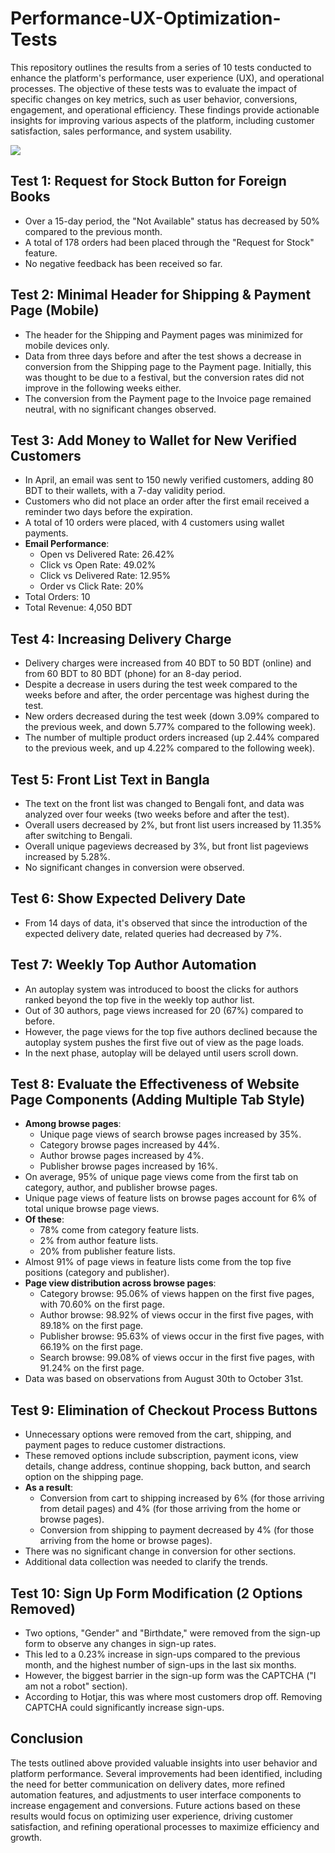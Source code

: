 # Performance-UX-Optimization-Tests

This repository outlines the results from a series of 10 tests conducted to enhance the platform's performance, user experience (UX), and operational processes. The objective of these tests was to evaluate the impact of specific changes on key metrics, such as user behavior, conversions, engagement, and operational efficiency. These findings provide actionable insights for improving various aspects of the platform, including customer satisfaction, sales performance, and system usability.

[<img src='https://sharminhossainbd.github.io/Performance-UX-Optimization-Tests/UX.jpg'>](https://sharminhossainbd.github.io/Performance-UX-Optimization-Tests/UX.jpg)

## Test 1: Request for Stock Button for Foreign Books
- Over a 15-day period, the "Not Available" status has decreased by 50% compared to the previous month.
- A total of 178 orders had been placed through the "Request for Stock" feature.
- No negative feedback has been received so far.

## Test 2: Minimal Header for Shipping & Payment Page (Mobile)
- The header for the Shipping and Payment pages was minimized for mobile devices only.
- Data from three days before and after the test shows a decrease in conversion from the Shipping page to the Payment page. Initially, this was thought to be due to a festival, but the conversion rates did not improve in the following weeks either.
- The conversion from the Payment page to the Invoice page remained neutral, with no significant changes observed.

## Test 3: Add Money to Wallet for New Verified Customers
- In April, an email was sent to 150 newly verified customers, adding 80 BDT to their wallets, with a 7-day validity period.
- Customers who did not place an order after the first email received a reminder two days before the expiration.
- A total of 10 orders were placed, with 4 customers using wallet payments.
- **Email Performance**:
  - Open vs Delivered Rate: 26.42%
  - Click vs Open Rate: 49.02%
  - Click vs Delivered Rate: 12.95%
  - Order vs Click Rate: 20%
- Total Orders: 10
- Total Revenue: 4,050 BDT

## Test 4: Increasing Delivery Charge
- Delivery charges were increased from 40 BDT to 50 BDT (online) and from 60 BDT to 80 BDT (phone) for an 8-day period.
- Despite a decrease in users during the test week compared to the weeks before and after, the order percentage was highest during the test.
- New orders decreased during the test week (down 3.09% compared to the previous week, and down 5.77% compared to the following week).
- The number of multiple product orders increased (up 2.44% compared to the previous week, and up 4.22% compared to the following week).

## Test 5: Front List Text in Bangla
- The text on the front list was changed to Bengali font, and data was analyzed over four weeks (two weeks before and after the test).
- Overall users decreased by 2%, but front list users increased by 11.35% after switching to Bengali.
- Overall unique pageviews decreased by 3%, but front list pageviews increased by 5.28%.
- No significant changes in conversion were observed.

## Test 6: Show Expected Delivery Date

- From 14 days of data, it's observed that since the introduction of the expected delivery date, related queries had decreased by 7%.

## Test 7: Weekly Top Author Automation

- An autoplay system was introduced to boost the clicks for authors ranked beyond the top five in the weekly top author list. 
- Out of 30 authors, page views increased for 20 (67%) compared to before.
- However, the page views for the top five authors declined because the autoplay system pushes the first five out of view as the page loads.
- In the next phase, autoplay will be delayed until users scroll down.

## Test 8: Evaluate the Effectiveness of Website Page Components (Adding Multiple Tab Style)
- **Among browse pages**:
  - Unique page views of search browse pages increased by 35%.
  - Category browse pages increased by 44%.
  - Author browse pages increased by 4%.
  - Publisher browse pages increased by 16%.
- On average, 95% of unique page views come from the first tab on category, author, and publisher browse pages.
- Unique page views of feature lists on browse pages account for 6% of total unique browse page views.
- **Of these**:
  - 78% come from category feature lists.
  - 2% from author feature lists.
  - 20% from publisher feature lists.
- Almost 91% of page views in feature lists come from the top five positions (category and publisher).
- **Page view distribution across browse pages**:
  - Category browse: 95.06% of views happen on the first five pages, with 70.60% on the first page.
  - Author browse: 98.92% of views occur in the first five pages, with 89.18% on the first page.
  - Publisher browse: 95.63% of views occur in the first five pages, with 66.19% on the first page.
  - Search browse: 99.08% of views occur in the first five pages, with 91.24% on the first page.
- Data was based on observations from August 30th to October 31st.

## Test 9: Elimination of Checkout Process Buttons
- Unnecessary options were removed from the cart, shipping, and payment pages to reduce customer distractions.
- These removed options include subscription, payment icons, view details, change address, continue shopping, back button, and search option on the shipping page.
- **As a result**:
  - Conversion from cart to shipping increased by 6% (for those arriving from detail pages) and 4% (for those arriving from the home or browse pages).
  - Conversion from shipping to payment decreased by 4% (for those arriving from the home or browse pages).
- There was no significant change in conversion for other sections.
- Additional data collection was needed to clarify the trends.

## Test 10: Sign Up Form Modification (2 Options Removed)
- Two options, "Gender" and "Birthdate," were removed from the sign-up form to observe any changes in sign-up rates.
- This led to a 0.23% increase in sign-ups compared to the previous month, and the highest number of sign-ups in the last six months.
- However, the biggest barrier in the sign-up form was the CAPTCHA ("I am not a robot" section).
- According to Hotjar, this was where most customers drop off. Removing CAPTCHA could significantly increase sign-ups.

## Conclusion
The tests outlined above provided valuable insights into user behavior and platform performance. Several improvements had been identified, including the need for better communication on delivery dates, more refined automation features, and adjustments to user interface components to increase engagement and conversions. Future actions based on these results would focus on optimizing user experience, driving customer satisfaction, and refining operational processes to maximize efficiency and growth.
